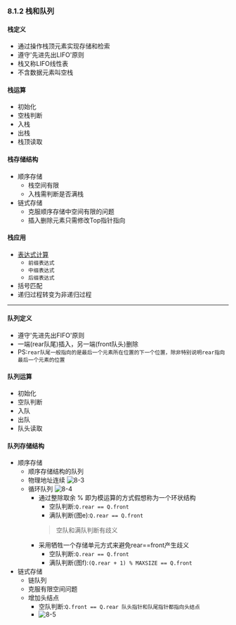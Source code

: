 ### 8.1.2 栈和队列
#### 栈定义
  + 通过操作栈顶元素实现存储和检索
  + 遵守'先进先出LIFO'原则
  + 栈又称LIFO线性表
  + 不含数据元素叫空栈
#### 栈运算
  + 初始化
  + 空栈判断
  + 入栈
  + 出栈
  + 栈顶读取
#### 栈存储结构
  + 顺序存储
    + 栈空间有限
    + 入栈需判断是否满栈
  + 链式存储
    + 克服顺序存储中空间有限的问题
    + 插入删除元素只需修改Top指针指向
#### 栈应用
  + [表达式计算](https://github.com/flysafely/Software-Design-Engineer-Note/blob/master/%E7%AC%AC%E5%85%AB%E7%AB%A0-%E6%95%B0%E6%8D%AE%E7%BB%93%E6%9E%84/8.1-%E7%BA%BF%E6%80%A7%E7%BB%93%E6%9E%84/8.1.2-%E6%A0%88%E5%92%8C%E9%98%9F%E5%88%97/%E8%A1%A8%E8%BE%BE%E5%BC%8F%E8%BF%90%E7%AE%97.md)
    + `前缀表达式`
    + `中缀表达式`
    + `后缀表达式`
  + 括号匹配
  + 递归过程转变为非递归过程
---
#### 队列定义
  + 遵守'先进先出FIFO'原则
  + 一端(rear队尾)插入，另一端(front队头)删除
  + PS:`rear队尾一般指向的是最后一个元素所在位置的下一个位置，除非特别说明rear指向最后一个元素的位置`
#### 队列运算
  + 初始化
  + 空队判断
  + 入队
  + 出队
  + 队头读取
#### 队列存储结构
  + 顺序存储
    + 顺序存储结构的队列
    + 物理地址连续
    ![8-3](https://raw.githubusercontent.com/flysafely/Software-Design-Engineer-Note/master/%E7%AC%AC%E5%85%AB%E7%AB%A0-%E6%95%B0%E6%8D%AE%E7%BB%93%E6%9E%84/%E6%9C%AC%E7%AB%A0%E5%9B%BE%E4%BE%8B/8-3.jpg)
    + 循环队列
      ![8-4](https://raw.githubusercontent.com/flysafely/Software-Design-Engineer-Note/master/%E7%AC%AC%E5%85%AB%E7%AB%A0-%E6%95%B0%E6%8D%AE%E7%BB%93%E6%9E%84/%E6%9C%AC%E7%AB%A0%E5%9B%BE%E4%BE%8B/8-4.jpg)
      + 通过整除取余 % 即为模运算的方式假想称为一个环状结构
        + 空队判断:`Q.rear == Q.front`
        + 满队判断(图e):`Q.rear == Q.front`
        > 空队和满队判断有歧义
      + 采用牺牲一个存储单元方式来避免rear==front产生歧义
        + 空队判断:`Q.rear == Q.front`
        + 满队判断(图f):`(Q.rear + 1) % MAXSIZE == Q.front`
  + 链式存储
    + 链队列
    + 克服有限空间问题
    + 增加头结点
      + 空队判断:`Q.front == Q.rear 队头指针和队尾指针都指向头结点`
      + ![8-5](https://raw.githubusercontent.com/flysafely/Software-Design-Engineer-Note/master/%E7%AC%AC%E5%85%AB%E7%AB%A0-%E6%95%B0%E6%8D%AE%E7%BB%93%E6%9E%84/%E6%9C%AC%E7%AB%A0%E5%9B%BE%E4%BE%8B/8-5.jpg)
